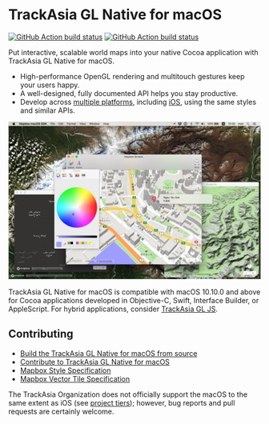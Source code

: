 # TrackAsia GL Native for macOS

[![GitHub Action build status](https://github.com/trackasia/trackasia-gl-native/workflows/macos-ci/badge.svg)](https://github.com/trackasia/trackasia-gl-native/actions/workflows/macos-ci.yml) [![GitHub Action build status](https://github.com/trackasia/trackasia-gl-native/workflows/macos-release/badge.svg)](https://github.com/trackasia/trackasia-gl-native/actions/workflows/macos-release.yml)

Put interactive, scalable world maps into your native Cocoa application with TrackAsia GL Native for macOS.

* High-performance OpenGL rendering and multitouch gestures keep your users happy.
* A well-designed, fully documented API helps you stay productive.
* Develop across [multiple platforms](../../README.md), including [iOS](../ios/README.md), using the same styles and similar APIs.

![](docs/img/screenshot.jpg)

TrackAsia GL Native for macOS is compatible with macOS 10.10.0 and above for Cocoa applications developed in Objective-C, Swift, Interface Builder, or AppleScript. For hybrid applications, consider [TrackAsia GL JS]([https://github.com/mapbox/mapbox-gl-js/](https://github.com/trackasia/trackasia-gl-js)).

## Contributing

* [Build the TrackAsia GL Native for macOS from source](INSTALL.md)
* [Contribute to TrackAsia GL Native for macOS](CONTRIBUTING.md)
* [Mapbox Style Specification](https://www.mapbox.com/mapbox-gl-style-spec/)
* [Mapbox Vector Tile Specification](https://www.mapbox.com/developers/vector-tiles/)

The TrackAsia Organization does not officially support the macOS to the same extent as iOS (see [project tiers](https://github.com/trackasia/trackasia/blob/main/PROJECT_TIERS.md)); however, bug reports and pull requests are certainly welcome.
